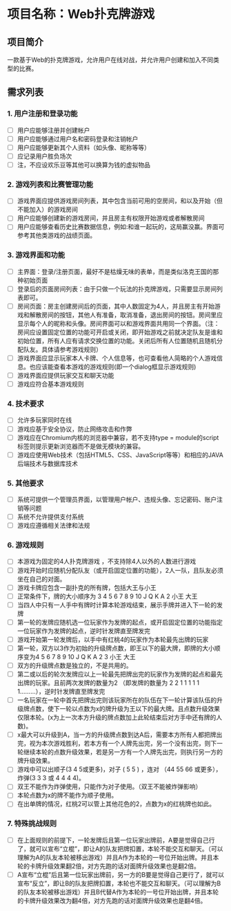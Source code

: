 # 项目名称：Web扑克牌游戏

## 项目简介

一款基于Web的扑克牌游戏，允许用户在线对战，并允许用户创建和加入不同类型的比赛。

## 需求列表

### 1. 用户注册和登录功能
- [ ] 用户应能够注册并创建帐户
- [ ] 用户应能够通过用户名和密码登录和注销帐户
- [ ] 用户应能够更新其个人资料（如头像、昵称等等）
- [ ] 应记录用户胜负场次
- [ ] 注，不应设欢乐豆等其他可以换算为钱的虚拟物品

### 2. 游戏列表和比赛管理功能
- [ ] 游戏界面应提供游戏房间列表，其中包含当前可用的空房间，和以及开始（但不能加入）的游戏房间
- [ ] 用户应能够创建新的游戏房间，并且房主有权限开始游戏或者解散房间
- [ ] 用户应能够查看历史比赛数据信息，例如:和谁一起玩的，这局赢没赢。界面可参考其他类游戏的战绩页面。

### 3. 游戏界面和功能
- [ ] 主界面：登录/注册页面，最好不是枯燥无味的表单，而是类似洛克王国的那种初始页面
- [ ] 登录后的页面房间列表：由于只做一个玩法的扑克牌游戏，只需要显示房间列表即可。
- [ ] 房间页面：房主创建房间后的页面，其中人数固定为4人，并且房主有开始游戏和解散房间的按钮，其他人有准备，取消准备，退出房间的按钮。房间里应显示每个人的昵称和头像。房间界面可以和游戏界面共用同一个界面。（注：房间应设置固定位置的功能可开启或关闭，即开始游戏之前就决定队友是谁和初始位置，所有人应有请求交换位置的功能。关闭后所有人位置随机且随机分配队友。具体请参考游戏规则）
- [ ] 游戏界面应显示玩家本人卡牌、个人信息等，也可查看他人简略的个人游戏信息。也应该能查看本游戏的游戏规则(即一个dialog框显示游戏规则)
- [ ] 游戏界面应提供玩家交互和聊天功能
- [ ] 游戏应符合基本游戏规则

### 4. 技术要求
- [ ] 允许多玩家同时在线
- [ ] 游戏应基于安全协议，防止网络攻击和作弊
- [ ] 游戏应在Chromium内核的浏览器中兼容，若不支持type = module的script标签则提示更新浏览器而不是做无模块的兼容。
- [ ] 游戏应使用Web技术（包括HTML5、CSS、JavaScript等等）和相应的JAVA后端技术与数据库技术

### 5. 其他要求
- [ ] 系统可提供一个管理员界面，以管理用户帐户、违规头像、忘记密码、账户注销等问题
- [ ] 系统不允许提供支付系统
- [ ] 游戏应遵循相关法律和法规

### 6. 游戏规则
- [ ] 本游戏为固定的4人扑克牌游戏 ，不支持除4人以外的人数进行游戏
- [ ] 游戏开始时应随机分配队友（或开启固定位置的功能），2人一队，且队友必须坐在自己的对面。
- [ ] 游戏卡牌应包含一副扑克的所有牌，包括大王与小王
- [ ] 正常条件下，牌的大小顺序为 3 4 5 6 7 8 9 10 J Q K A 2 小王 大王
- [ ] 当四人中只有一人手中有牌时计算本轮游戏结束，展示手牌并进入下一轮的发牌
- [ ] 第一轮的发牌应随机选一位玩家作为发牌的起点，或开启固定位置的功能指定一位玩家作为发牌的起点，逆时针发牌直至牌发完 
- [ ] 游戏开始第一轮发牌后，以手中有红桃4的玩家作为本轮最先出牌的玩家
- [ ] 第一轮，双方以3作为初始的升级牌点数，即王以下的最大牌，即牌的大小顺序变为4 5 6 7 8 9 10 J Q K A 2 3 小王 大王
- [ ] 双方的升级牌点数是独立的，不是共用的。 
- [ ] 第二或以后的轮次发牌应以上一轮最先把牌出完的玩家作为发牌的起点和最先出牌的玩家。且前两次发牌的数量为2 （即发牌的数量为 2 2 1 1 1 1 1 1………），逆时针发牌直至牌发完
- [ ] 一名玩家在一轮中首先把牌出完则该玩家所在的队伍在下一轮计算该队伍的升级牌点数，使下一轮以点数为x的牌升级为王以下的最大牌。且点数升级效果仅限本轮。(x为上一次本方升级的牌点数加上此轮结束后对方手中还有牌的人数)。
- [ ] x最大可以升级到A，当一方的升级牌点数到达A后，需要本方所有人都把牌出完，视为本次游戏胜利，若本方有一个人牌先出完，另一个没有出完，则下一轮继续本轮的点数升级效果，若是另一方有一个人牌先出完，则执行另一方的牌升级效果。
- [ ] 游戏中可以出顺子(3 4 5或更多)，对子 ( 5 5 ) ，连对 （44 55 66 或更多），炸弹(3 3 3 或 4 4 4 4)。
- [ ] 双王不能作为炸弹使用，只能作为对子使用。（双王不能被炸弹影响）
- [ ] 本轮点数为x的牌不能作为顺子使用。
- [ ] 在出单牌的情况，红桃2可以管上其他花色的2，点数为x的红桃牌也如此。

### 7. 特殊挑战规则
- [ ] 在上面规则的前提下，一轮发牌后且第一位玩家出牌前，A要是觉得自己行了，就可以宣布“立棍”，即让A的队友把牌扣置，本轮不能交互和聊天。（可以理解为A的队友本轮被移出游戏）并且A作为本轮的一号位开始出牌。并且本轮的卡牌升级效果翻2倍，对方先跑的话对面牌升级效果也是翻2倍。
- [ ] A宣布“立棍”后且第一位玩家出牌前，另一方的B要是觉得自己更行了，就可以宣布“反立”，即让B的队友把牌扣置，本轮也不能交互和聊天。（可以理解为B的队友本轮被移出游戏）并且B代替A作为本轮的一号位开始出牌，并且本轮的卡牌升级效果改为翻4倍，对方先跑的话对面牌升级效果也是翻4倍。
